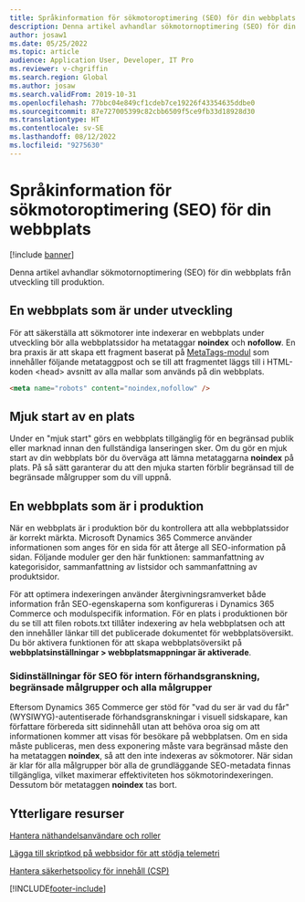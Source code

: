 ```yaml
---
title: Språkinformation för sökmotoroptimering (SEO) för din webbplats
description: Denna artikel avhandlar sökmotornoptimering (SEO) för din webbplats från utveckling till produktion.
author: josaw1
ms.date: 05/25/2022
ms.topic: article
audience: Application User, Developer, IT Pro
ms.reviewer: v-chgriffin
ms.search.region: Global
ms.author: josaw
ms.search.validFrom: 2019-10-31
ms.openlocfilehash: 77bbc04e849cf1cdeb7ce19226f43354635ddbe0
ms.sourcegitcommit: 87e727005399c82cbb6509f5ce9fb33d18928d30
ms.translationtype: HT
ms.contentlocale: sv-SE
ms.lasthandoff: 08/12/2022
ms.locfileid: "9275630"
---
```

# <a name="search-engine-optimization-seo-considerations-for-your-site"></a>Språkinformation för sökmotoroptimering (SEO) för din webbplats


[!include [banner](includes/banner.md)]

Denna artikel avhandlar sökmotornoptimering (SEO) för din webbplats från utveckling till produktion.

## <a name="a-site-that-is-under-development"></a>En webbplats som är under utveckling

För att säkerställa att sökmotorer inte indexerar en webbplats under utveckling bör alla webbplatssidor ha metataggar **noindex** och **nofollow**. En bra praxis är att skapa ett fragment baserat på [MetaTags-modul](metatags-module.md) som innehåller följande metataggpost och se till att fragmentet läggs till i HTML-koden \<head\> avsnitt av alla mallar som används på din webbplats.

```html
<meta name="robots" content="noindex,nofollow" /> 
```

## <a name="soft-launch-of-a-site"></a>Mjuk start av en plats

Under en "mjuk start" görs en webbplats tillgänglig för en begränsad publik eller marknad innan den fullständiga lanseringen sker. Om du gör en mjuk start av din webbplats bör du överväga att lämna metataggarna **noindex** på plats. På så sätt garanterar du att den mjuka starten förblir begränsad till de begränsade målgrupper som du vill uppnå.

## <a name="a-site-that-is-in-production"></a>En webbplats som är i produktion

När en webbplats är i produktion bör du kontrollera att alla webbplatssidor är korrekt märkta. Microsoft Dynamics 365 Commerce använder informationen som anges för en sida för att återge all SEO-information på sidan. Följande moduler ger den här funktionen: sammanfattning av kategorisidor, sammanfattning av listsidor och sammanfattning av produktsidor.

För att optimera indexeringen använder återgivningsramverket både information från SEO-egenskaperna som konfigureras i Dynamics 365 Commerce och modulspecifik information. För en plats i produktionen bör du se till att filen robots.txt tillåter indexering av hela webbplatsen och att den innehåller länkar till det publicerade dokumentet för webbplatsöversikt. Du bör aktivera funktionen för att skapa webbplatsöversikt på **webbplatsinställningar \> webbplatsmappningar är aktiverade**.

### <a name="page-seo-settings-for-internal-preview-limited-audiences-and-all-audiences"></a>Sidinställningar för SEO för intern förhandsgranskning, begränsade målgrupper och alla målgrupper

Eftersom Dynamics 365 Commerce ger stöd för "vad du ser är vad du får" (WYSIWYG)-autentiserade förhandsgranskningar i visuell sidskapare, kan författare förbereda sitt sidinnehåll utan att behöva oroa sig om att informationen kommer att visas för besökare på webbplatsen. Om en sida måste publiceras, men dess exponering måste vara begränsad måste den ha metataggen **noindex**, så att den inte indexeras av sökmotorer. När sidan är klar för alla målgrupper bör alla de grundläggande SEO-metadata finnas tillgängliga, vilket maximerar effektiviteten hos sökmotorindexeringen. Dessutom bör metataggen **noindex** tas bort.

## <a name="additional-resources"></a>Ytterligare resurser

[Hantera näthandelsanvändare och roller](manage-ecommerce-users-roles.md)

[Lägga till skriptkod på webbsidor för att stödja telemetri](add-telemetry.md)

[Hantera säkerhetspolicy för innehåll (CSP)](manage-csp.md)


[!INCLUDE[footer-include](../includes/footer-banner.md)]
